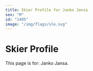 ```yaml
---
title: Skier Profile for Janko Jansa
sex: "M"
id: "1405"
image: "/img/flags/slo.svg" 
---
```


# Skier Profile

This page is for: Janko Jansa.
    